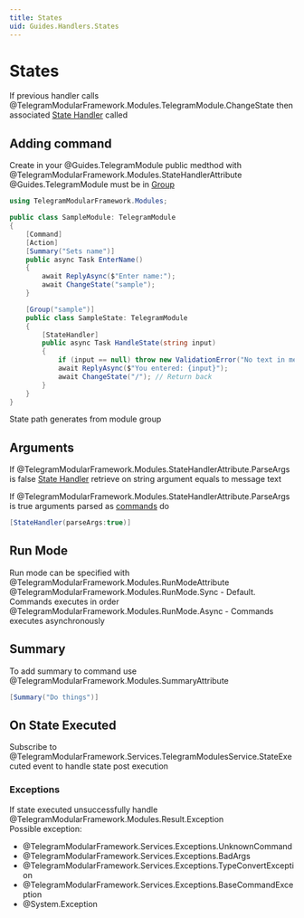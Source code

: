 ```yaml
---
title: States
uid: Guides.Handlers.States
---
```


# States

If previous handler calls @TelegramModularFramework.Modules.TelegramModule.ChangeState
then associated [State Handler](xref:TelegramModularFramework.Modules.StateHandlerAttribute) called

## Adding command

Create in your @Guides.TelegramModule public medthod
with @TelegramModularFramework.Modules.StateHandlerAttribute  
@Guides.TelegramModule must be in [Group](xref:TelegramModularFramework.Modules.GroupAttribute)

```csharp
using TelegramModularFramework.Modules;

public class SampleModule: TelegramModule
{
    [Command]
    [Action]
    [Summary("Sets name")]
    public async Task EnterName()
    {
        await ReplyAsync($"Enter name:");
        await ChangeState("sample");
    }

    [Group("sample")]
    public class SampleState: TelegramModule
    {
        [StateHandler]
        public async Task HandleState(string input)
        {
            if (input == null) throw new ValidationError("No text in message", nameof(input), 0);
            await ReplyAsync($"You entered: {input}");
            await ChangeState("/"); // Return back
        }
    }
}
```

State path generates from module group

## Arguments

If @TelegramModularFramework.Modules.StateHandlerAttribute.ParseArgs is false 
[State Handler](xref:TelegramModularFramework.Modules.StateHandlerAttribute)
retrieve on string argument equals to message text  

If @TelegramModularFramework.Modules.StateHandlerAttribute.ParseArgs is true
arguments parsed as [commands](xref:Guides.Handlers.Commands#arguments) do

```csharp
[StateHandler(parseArgs:true)]
```

## Run Mode

Run mode can be specified with @TelegramModularFramework.Modules.RunModeAttribute  
@TelegramModularFramework.Modules.RunMode.Sync - Default. Commands executes in order  
@TelegramModularFramework.Modules.RunMode.Async - Commands executes asynchronously

## Summary

To add summary to command use @TelegramModularFramework.Modules.SummaryAttribute

```csharp
[Summary("Do things")]
```

## On State Executed

Subscribe to @TelegramModularFramework.Services.TelegramModulesService.StateExecuted event
to handle state post execution

### Exceptions

If state executed unsuccessfully handle @TelegramModularFramework.Modules.Result.Exception  
Possible exception:

- @TelegramModularFramework.Services.Exceptions.UnknownCommand
- @TelegramModularFramework.Services.Exceptions.BadArgs
- @TelegramModularFramework.Services.Exceptions.TypeConvertException
- @TelegramModularFramework.Services.Exceptions.BaseCommandException
- @System.Exception
